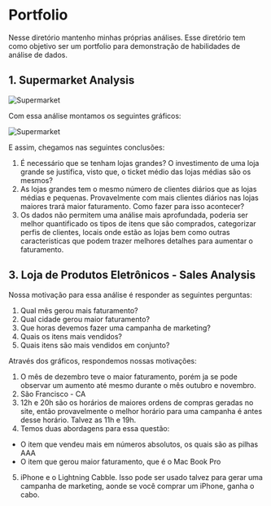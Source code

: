# Portfolio

Nesse diretório mantenho minhas próprias análises. Esse diretório tem como objetivo ser um portfolio para demonstração de habilidades de análise de dados.

## 1. Supermarket Analysis
![Supermarket](https://serving.photos.photobox.com/60704778a4b8f69a216d4955e53e99571652d45065561c410dd7170cad6ed70951eae1e2.jpg)

Com essa análise montamos os seguintes gráficos:

![Supermarket](https://serving.photos.photobox.com/96127902d53e4238fccc2145b9ef14832a4ba85726f8f073f8bd3b37c966ae13197d7e36.jpg)

E assim, chegamos nas seguintes conclusões:
1. É necessário que se tenham lojas grandes? O investimento de uma loja grande se justifica, visto que, o ticket médio das lojas médias são os mesmos?
2. As lojas grandes tem o mesmo número de clientes diários que as lojas médias e pequenas. Provavelmente com mais clientes diários nas lojas maiores trará maior faturamento. Como fazer para isso acontecer?
3. Os dados não permitem uma análise mais aprofundada, poderia ser melhor quantificado os tipos de itens que são comprados, categorizar perfis de clientes, locais onde estão as lojas bem como outras caracteristicas que podem trazer melhores detalhes para aumentar o faturamento.


## 3. Loja de Produtos Eletrônicos - Sales Analysis

Nossa motivação para essa análise é responder as seguintes perguntas:
1. Qual mês gerou mais faturamento?
2. Qual cidade gerou maior faturamento?
3. Que horas devemos fazer uma campanha de marketing?
4. Quais os itens mais vendidos?
5. Quais itens são mais vendidos em conjunto?


Através dos gráficos, respondemos nossas motivações:
1. O mês de dezembro teve o maior faturamento, porém ja se pode observar um aumento até mesmo durante o mês outubro e novembro.
2. São Francisco - CA
3. 12h e 20h são os horários de maiores ordens de compras geradas no site, então provavelmente o melhor horário para uma campanha é antes desse horário. Talvez as 11h e 19h.
4. Temos duas abordagens para essa questão:
- O item que vendeu mais em números absolutos, os quais são as pilhas AAA
- O item que gerou maior faturamento, que é o Mac Book Pro
5. iPhone e o Lightning Cabble. Isso pode ser usado talvez para gerar uma campanha de marketing, aonde se você comprar um iPhone, ganha o cabo.

